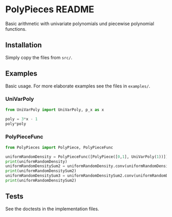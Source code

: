# PolyPieces README

Basic arithmetic with univariate polynomials und piecewise polynomial functions.

## Installation

Simply copy the files from `src/`.



## Examples

Basic usage. For more elaborate examples see the files in `examples/`.

### UniVarPoly
```python
from UniVarPoly import UniVarPoly, p_x as x

poly = 3*x - 1
poly*poly
```

### PolyPieceFunc
```python
from PolyPieces import PolyPiece, PolyPieceFunc

uniformRandomDensity = PolyPieceFunc([PolyPiece([0,1], UniVarPoly(1))])
print(uniformRandomDensity)
uniformRandomDensitySum2 = uniformRandomDensity.conv(uniformRandomDensity)
print(uniformRandomDensitySum2)
uniformRandomDensitySum3 = uniformRandomDensitySum2.conv(uniformRandomDensity)
print(uniformRandomDensitySum2)
```

## Tests
See the doctests in the implementation files.